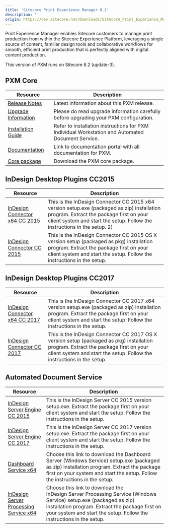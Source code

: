 ```yaml
---
title: 'Sitecore Print Experience Manager 8.2'
description: ''
origin: https://dev.sitecore.net/Downloads/Sitecore_Print_Experience_Manager/82/Sitecore_Print_Experience_Manager_82.aspx
---
```


Print Experience Manager enables Sitecore customers to manage print production from within the Sitecore Experience Platform, leveraging a single source of content, familiar design tools and collaborative workflows for smooth, efficient print production that is perfectly aligned with digital content production.

  <Alert variant='warning' mb={4}>
    <AlertIcon />
    This version of PXM runs on Sitecore 8.2 (update-3).
  </Alert>


## PXM Core

| Resource                                                                                                                                                                                                                       | Description                                                                                       |
| ------------------------------------------------------------------------------------------------------------------------------------------------------------------------------------------------------------------------------ | ------------------------------------------------------------------------------------------------- |
| [Release Notes](/downloads/Sitecore_Print_Experience_Manager/82/Sitecore_Print_Experience_Manager_82/Release_Notes)                                                                                                            | Latest information about this PXM release.                                                        |
| [Upgrade Information](/downloads/Sitecore_Print_Experience_Manager/82/Sitecore_Print_Experience_Manager_82/Upgrade_information)                                                                                                | Please do read upgrade information carefully before upgrading your PXM configuration.             |
| [Installation Guide](https://scdp.blob.core.windows.net/downloads/Sitecore%20Print%20Experience%20Manager/82/Sitecore%20Print%20Experience%20Manager%208.2/Secure/PXM%20Server_Installation%20_Guide_SC82.pdf)                 | Refer to installation instructions for PXM Individual Workstation and Automated Document Service. |
| [Documentation](https://doc.sitecore.net/products/print%20experience%20manager)                                                                                                                                                | Link to documentation portal with all documentation for PXM.                                      |
| [Core package](https://scdp.blob.core.windows.net/downloads/Sitecore%20Print%20Experience%20Manager/82/Sitecore%20Print%20Experience%20Manager%208.2/Secure/Sitecore%20Print%20Experience%20Manager%208.2%20rev.%20170509.zip) | Download the PXM core package.                                                                    |

## InDesign Desktop Plugins CC2015

| Resource                                                                                                                                                                                                                               | Description                                                                                                                                                                                                        |
| -------------------------------------------------------------------------------------------------------------------------------------------------------------------------------------------------------------------------------------- | ------------------------------------------------------------------------------------------------------------------------------------------------------------------------------------------------------------------ |
| [InDesign Connector x64 CC 2015](https://scdp.blob.core.windows.net/downloads/Sitecore%20Print%20Experience%20Manager/82/Sitecore%20Print%20Experience%20Manager%208.2/Secure/IDConnectorSetup_x64%20CC2015%208.2%20rev.%20170509.msi) | This is the InDesign Connector CC 2015 x64 version setup.exe (packaged as zip) installation program. Extract the package first on your client system and start the setup. Follow the instructions in the setup. 2) |
| [InDesign Connector CC 2015](https://scdp.blob.core.windows.net/downloads/Sitecore%20Print%20Experience%20Manager/82/Sitecore%20Print%20Experience%20Manager%208.2/Secure/IDConnectorSetup%20CC%202015%208.2%20rev.%20170509.pkg)      | This is the InDesign Connector CC 2015 OS X version setup (packaged as pkg) installation program. Extract the package first on your client system and start the setup. Follow the instructions in the setup.       |

## InDesign Desktop Plugins CC2017

| Resource                                                                                                                                                                                                                               | Description                                                                                                                                                                                                     |
| -------------------------------------------------------------------------------------------------------------------------------------------------------------------------------------------------------------------------------------- | --------------------------------------------------------------------------------------------------------------------------------------------------------------------------------------------------------------- |
| [InDesign Connector x64 CC 2017](https://scdp.blob.core.windows.net/downloads/Sitecore%20Print%20Experience%20Manager/82/Sitecore%20Print%20Experience%20Manager%208.2/Secure/IDConnectorSetup_x64%20CC2017%208.2%20rev.%20170509.msi) | This is the InDesign Connector CC 2017 x64 version setup.exe (packaged as zip) installation program. Extract the package first on your client system and start the setup. Follow the instructions in the setup. |
| [InDesign Connector CC 2017](https://scdp.blob.core.windows.net/downloads/Sitecore%20Print%20Experience%20Manager/82/Sitecore%20Print%20Experience%20Manager%208.2/Secure/IDConnectorSetup%20CC%202017%208.2%20rev.%20170509.pkg)      | This is the InDesign Connector CC 2017 OS X version setup (packaged as pkg) installation program. Extract the package first on your client system and start the setup. Follow the instructions in the setup.    |

## Automated Document Service

| Resource                                                                                                                                                                                                                                             | Description                                                                                                                                                                                                                                 |
| ---------------------------------------------------------------------------------------------------------------------------------------------------------------------------------------------------------------------------------------------------- | ------------------------------------------------------------------------------------------------------------------------------------------------------------------------------------------------------------------------------------------- |
| [InDesign Server Engine CC 2015](https://scdp.blob.core.windows.net/downloads/Sitecore%20Print%20Experience%20Manager/82/Sitecore%20Print%20Experience%20Manager%208.2/Secure/IDSEngineSetup_x64%20CC2015%208.2%20rev.%20170509.msi)                 | This is the InDesign Server CC 2015 version setup.exe. Extract the package first on your client system and start the setup. Follow the instructions in the setup.                                                                           |
| [InDesign Server Engine CC 2017](https://scdp.blob.core.windows.net/downloads/Sitecore%20Print%20Experience%20Manager/82/Sitecore%20Print%20Experience%20Manager%208.2/Secure/IDSEngineSetup_x64%20CC2017%208.2%20rev.%20170509.msi)                 | This is the InDesign Server CC 2017 version setup.exe. Extract the package first on your client system and start the setup. Follow the instructions in the setup.                                                                           |
| [Dashboard Service x64](https://scdp.blob.core.windows.net/downloads/Sitecore%20Print%20Experience%20Manager/82/Sitecore%20Print%20Experience%20Manager%208.2/Secure/PrintStudioDashboardServerSetup_x64%208.2%20rev.%20170509.msi)                  | Choose this link to download the Dashboard Server (Windows Service) setup.exe (packaged as zip) installation program. Extract the package first on your system and start the setup. Follow the instructions in the setup.                   |
| [InDesign Server Processing Service x64](https://scdp.blob.core.windows.net/downloads/Sitecore%20Print%20Experience%20Manager/82/Sitecore%20Print%20Experience%20Manager%208.2/Secure/PrintStudioInDesignServiceSetup_x64%208.2%20rev.%20170509.msi) | Choose this link to download the InDesign Server Processing Service (Windows Service) setup.exe (packaged as zip) installation program. Extract the package first on your system and start the setup. Follow the instructions in the setup. |
